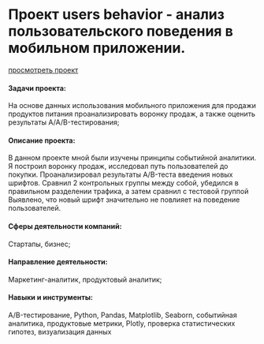 # Проект users behavior - анализ пользовательского поведения в мобильном приложении.

[просмотреть проект](https://nbviewer.jupyter.org/github/shdrn2402/Praktikum/blob/main/UsersBehavior/UsersBehavior.ipynb)

#### Задачи проекта:

На основе данных использования мобильного приложения для продажи продуктов питания проанализировать воронку продаж, а также оценить результаты A/A/B-тестирования;

#### Описание проекта:

В данном проекте мной были изучены принципы событийной аналитики. Я построил воронку продаж, исследовал путь пользователей до покупки. Проанализировал результаты A/B-теста введения новых шрифтов. Сравнил 2 контрольных группы между собой, убедился в правильном разделении трафика, а затем сравнил с тестовой группой Выявлено, что новый шрифт значительно не повлияет на поведение пользователей.

#### Сферы деятельности компаний:

Стартапы, бизнес;

#### Направление деятельности:

Маркетинг-аналитик, продуктовый аналитик;

#### Навыки и инструменты:

A/B-тестирование, Python, Pandas, Matplotlib, Seaborn, событийная аналитика, продуктовые метрики, Plotly, проверка статистических гипотез, визуализация данных
